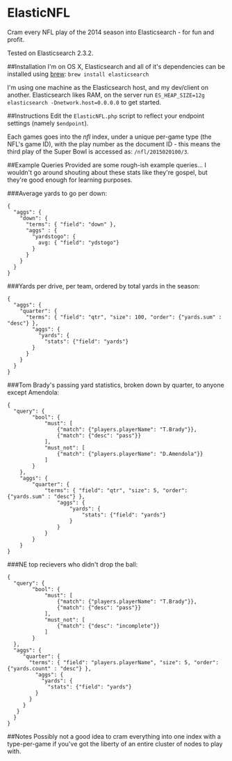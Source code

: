 # ElasticNFL
Cram every NFL play of the 2014 season into Elasticsearch - for fun and profit.

Tested on Elasticsearch 2.3.2.

##Installation
I'm on OS X, Elasticsearch and all of it's dependencies can be installed using [brew](http://brew.sh/): `brew install elasticsearch`

I'm using one machine as the Elasticsearch host, and my dev/client on another. Elasticsearch likes RAM, on the server run `ES_HEAP_SIZE=12g elasticsearch -Dnetwork.host=0.0.0.0` to get started.

##Instructions
Edit the `ElasticNFL.php` script to reflect your endpoint settings (namely `$endpoint`).

Each games goes into the _nfl_ index, under a unique per-game type (the NFL's game ID), with the play number as the document ID - this means the third play of the Super Bowl is accessed as: `/nfl/2015020100/3`.

##Example Queries
Provided are some rough-ish example queries... I wouldn't go around shouting about these stats like they're gospel, but they're good enough for learning purposes.


###Average yards to go per down:
```
{  
  "aggs": {
    "down": {
      "terms": { "field": "down" },
      "aggs" : {
        "yardstogo": {
          avg: { "field": "ydstogo"}
        }
      }
    }
  }
}
```

###Yards per drive, per team, ordered by total yards in the season:
```
{    
  "aggs": {
    "quarter": {
      "terms": { "field": "qtr", "size": 100, "order": {"yards.sum" : "desc"} },
        "aggs": {
          "yards": {
            "stats": {"field": "yards"}
        }
      }
    }
  }
}
```

###Tom Brady's passing yard statistics, broken down by quarter, to anyone except Amendola:
```
{
  "query": {
 		"bool": {
 			"must": [
 				{"match": {"players.playerName": "T.Brady"}},
 				{"match": {"desc": "pass"}}
 			],
			"must_not": [
				{"match": {"players.playerName": "D.Amendola"}}
			]
 		}
 	},
	"aggs": {
		"quarter": {
			"terms": { "field": "qtr", "size": 5, "order": {"yards.sum" : "desc"} },
				"aggs": {
					"yards": {
						"stats": {"field": "yards"}
					}
				}
			}
		}
	}
}
```

###NE top recievers who didn't drop the ball:
```
{
  "query": {
 		"bool": {
 			"must": [
 				{"match": {"players.playerName": "T.Brady"}},
 				{"match": {"desc": "pass"}}
 			],
			"must_not": [
				{"match": {"desc": "incomplete"}}
			]
 		}
  },
  "aggs": {
     "quarter": {
       "terms": { "field": "players.playerName", "size": 5, "order": {"yards.count" : "desc"} },
         "aggs": {
           "yards": {
             "stats": {"field": "yards"}
         }
       }
     }
   }
  }
}
```


##Notes
Possibly not a good idea to cram everything into one index with a type-per-game if you've got the liberty of an entire cluster of nodes to play with.
